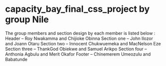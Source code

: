 # capacity_bay_final_css_project by group Nile
The group members and section design by each member is listed below :
Header – Roy Nwakamma and Chijioke Obinna
Section one – John Ilozor and Joann Otaru
Section two – Innocent Chukwuemeka and MacNelson Eze
Section three – ThankGod Obiekwe and Samuel Arikpo
Section four – Anthonia Agbulu and Merit Okafor
Footer – Chinemerem Umeozulu and Babatunde

